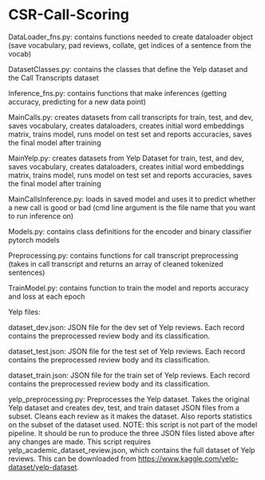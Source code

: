 # CSR-Call-Scoring

DataLoader_fns.py: contains functions needed to create dataloader object (save vocabulary, pad reviews, collate, get indices of a sentence from the vocab)

DatasetClasses.py: contains the classes that define the Yelp dataset and the Call Transcripts dataset

Inference_fns.py: contains functions that make inferences (getting accuracy, predicting for a new data point)

MainCalls.py: creates datasets from call transcripts for train, test, and dev, saves vocabulary, creates dataloaders, creates initial word embeddings matrix, trains model, runs model on test set and reports accuracies, saves the final model after training

MainYelp.py: creates datasets from Yelp Dataset for train, test, and dev, saves vocabulary, creates dataloaders, creates initial word embeddings matrix, trains model, runs model on test set and reports accuracies, saves the final model after training

MainCallsInference.py: loads in saved model and uses it to predict whether a new call is good or bad (cmd line argument is the file name that you want to run inference on)

Models.py: contains class definitions for the encoder and binary classifier pytorch models

Preprocessing.py: contains functions for call transcript preprocessing (takes in call transcript and returns an array of cleaned tokenized sentences)

TrainModel.py: contains function to train the model and reports accuracy and loss at each epoch



Yelp files:

dataset_dev.json: JSON file for the dev set of Yelp reviews. Each record contains the preprocessed review body and its classification. 

dataset_test.json: JSON file for the test set of Yelp reviews. Each record contains the preprocessed review body and its classification. 

dataset_train.json: JSON file for the train set of Yelp reviews. Each record contains the preprocessed review body and its classification. 

yelp_preprocessing.py: Preprocesses the Yelp dataset. Takes the original Yelp dataset and creates dev, test, and train dataset JSON files from a subset. Cleans each review as it makes the dataset. Also reports statistics on the subset of the dataset used. NOTE: this script is not part of the model pipeline. It should be run to produce the three JSON files listed above after any changes are made. This script requires yelp_academic_dataset_review.json, which contains the full dataset of Yelp reviews. This can be downloaded from https://www.kaggle.com/yelp-dataset/yelp-dataset. 
